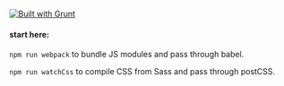[![Built with Grunt](https://cdn.gruntjs.com/builtwith.svg)](https://gruntjs.com/)

#### start here:

`npm run webpack` to bundle JS modules and pass through babel.

`npm run watchCss` to compile CSS from Sass and pass through postCSS.
